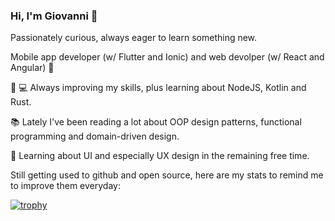 ### Hi, I'm Giovanni 👋

Passionately curious, always eager to learn something new.

Mobile app developer (w/ Flutter and Ionic) and web devolper (w/ React and Angular) 📱

🌱 💻  Always improving my skills, plus learning about NodeJS, Kotlin and Rust.

📚  Lately I've been reading a lot about OOP design patterns, functional programming and domain-driven design.

🎨  Learning about UI and especially UX design in the remaining free time.

Still getting used to github and open source, here are my stats to remind me to improve them everyday:

[![trophy](https://github-profile-trophy.vercel.app/?username=giovannilondero&theme=onedark)](https://github.com/ryo-ma/github-profile-trophy)

<!--
**giovannilondero/giovannilondero** is a ✨ _special_ ✨ repository because its `README.md` (this file) appears on your GitHub profile.

Here are some ideas to get you started:

- 🔭 I’m currently working on ...
- 🌱 I’m currently learning ...
- 👯 I’m looking to collaborate on ...
- 🤔 I’m looking for help with ...
- 💬 Ask me about ...
- 📫 How to reach me: ...
- 😄 Pronouns: ...
- ⚡ Fun fact: ...
-->
